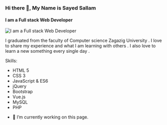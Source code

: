 ### Hi there 👋, My Name is Sayed Sallam
#### I am a Full stack Web Developer 
![I am a Full stack Web Developer ]([https://scontent-hbe1-1.xx.fbcdn.net/v/t39.30808-6/354070033_3606897682862410_5478509526980213109_n.jpg?_nc_cat=105&ccb=1-7&_nc_sid=5f2048&_nc_eui2=AeGI9Ncfv49j2gW5GMbwN4Deh649cWoWT_eHrj1xahZP99mXQ00XdXFuku_D4LgJ19pbN6RyEFhOkcoR8RQ9SV6-&_nc_ohc=KqntLOAPKcoAX8rFMPA&_nc_ht=scontent-hbe1-1.xx&oh=00_AfBui1aq3PG60gOb3qVaAZeBx_om6OQCM4e-YL0SnH0s6g&oe=660E3FF1](https://media.licdn.com/dms/image/D4D03AQHy6yrC9h8iUQ/profile-displayphoto-shrink_200_200/0/1686854250505?e=1717027200&v=beta&t=cKrncAhxVryAnDXEBgL56LT_TO3lmidGsrKIEQBUtME))


I graduated from the faculty of Computer science Zagazig University . I love to share my experience and what I am learning with others . I also love to learn a new something every single day .

Skills:
* HTML 5 
* CSS 3
*  JavaScript & ES6
*   jQuery
*    Bootstrap
*    Vue.js
*  MySQL
*  PHP 

- 🔭 I’m currently working on this page. 




